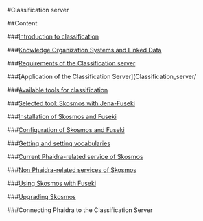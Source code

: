 #Classification server

##Content

###[Introduction to classification](Classification_server/introduction_to_classification.md)

###[Knowledge Organization Systems and Linked Data](Classification_server/knowledge_organization_systems.md)

###[Requirements of the Classification server](Classification_server/requirements_of_the_classification_server.md)

###[Application of the Classification Server](Classification_server/

###[Available tools for classification](Classification_server/available_tools_for_classification.md)

###[Selected tool: Skosmos with Jena-Fuseki](Classification_server/selected_tool_skosmos_with_jena-fuseki.md)

###[Installation of Skosmos and Fuseki](Classification_server/installation_of_skosmos_and_fuseki.md)

###[Configuration of Skosmos and Fuseki](Classification_server/configuration_of_skosmos_and_fuseki.md)

###[Getting and setting vocabularies](Classification_server/getting_and_setting_vocabularies.md)



###[Current Phaidra-related service of Skosmos](Classification_server/current_phaidra_related_service_of_skosmos.md)

###[Non Phaidra-related services of Skosmos](Classification_server/non_phaidra-related_services_of_skosmos.md)

###[Using Skosmos with Fuseki](Classification_server/using_skosmos_with_fuseki.md)

###[Upgrading Skosmos](Classification_server/upgrading_skosmos.md)

###Connecting Phaidra to the Classification Server